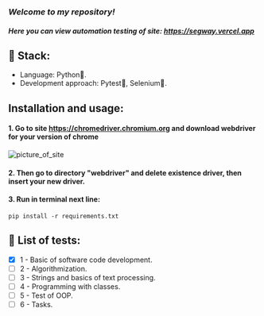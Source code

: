 ### _Welcome to my repository!_
#### _Here you can view automation testing of site: https://segway.vercel.app_
## 🎸 Stack:
- Language: Python🐍.
- Development approach: Pytest🔨, Selenium🦾.
## Installation and usage:
#### 1. Go to site https://chromedriver.chromium.org and download webdriver for your version of chrome
![picture_of_site](https://user-images.githubusercontent.com/72101790/172024616-cffdc4e0-ad45-4198-a608-97dbd35e138d.png)
#### 2. Then go to directory "webdriver" and delete existence driver, then insert your new driver.
#### 3. Run in terminal next line:
    pip install -r requirements.txt
## 📌 List of tests: 
- [X] 1 - Basic of software code development.
- [ ] 2 - Algorithmization.
- [ ] 3 - Strings and basics of text processing.
- [ ] 4 - Programming with classes.
- [ ] 5 - Test of OOP.
- [ ] 6 - Tasks.
